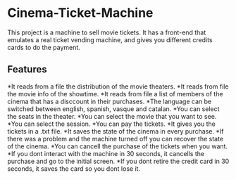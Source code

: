 # Cinema-Ticket-Machine
This project is a machine to sell movie tickets. It has a front-end that emulates a real ticket vending machine, and gives you different credits cards to do the payment.

## Features
  *It reads from a file the distribution of the movie theaters.
  *It reads from file the movie info of the showtime.
  *It reads from file a list of members of the cinema that has a disccount in their purchases.
  *The language can be switched between english, spanish, vasque and catalan.
  *You can select the seats in the theater.
  *You can select the movie that you want to see.
  *You can select the session.
  *You can pay the tickets.
  *It gives you the tickets in a .txt file.
  *It saves the state of the cinema in every purchase.
  *If there was a problem and the machine turned off you can recover the state of the cinema.
  *You can cancell the purchase of the tickets when you want.
  *If you dont interact with the machine in 30 seconds, it cancells the purchase and go to the initial screen.
  *If you dont retire the credit card in 30 seconds, it saves the card so you dont lose it.

